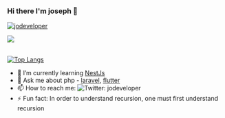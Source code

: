 ###  Hi there I'm joseph  👋

<p align="left"> <a href="https://github.com/ryo-ma/github-profile-trophy"><img src="https://github-profile-trophy.vercel.app/?username=jodeveloper" alt="jodeveloper" /></a> </p>

<a href="https://github.com/unacorbatanegra">
  <img align="center" src="https://github-readme-stats.vercel.app/api?username=jodeveloper&&count_private=true&theme=cobalt&show_icons=true" />
</a>

<br>
</br>


[![Top Langs](https://github-readme-stats.vercel.app/api/top-langs/?username=jodeveloper&layout=compact&theme=cobalt)](https://github.com/JoDeveloper/)



<p align="left"> 
  
- 🌱 I’m currently learning [NestJs](https://nestjs.com/)
- 💬 Ask me about php - [laravel](http://laravel.com/), [flutter](https://flutter.dev/)
- 📫 How to reach me: ![Twitter: jodeveloper](https://img.shields.io/twitter/follow/jodeveloper?style=social)
- ⚡ Fun fact: In order to understand recursion, one must first understand recursion
  
</p>







